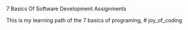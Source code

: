 7 Basics Of Software Development Assignments

This is my learning path of the 7 basics of programing, # joy_of_coding
